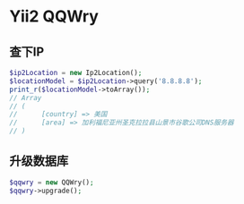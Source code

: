 # Yii2 QQWry

## 查下IP
```php
$ip2Location = new Ip2Location();
$locationModel = $ip2Location->query('8.8.8.8');
print_r($locationModel->toArray());
// Array
// (
//      [country] => 美国
//      [area] => 加利福尼亚州圣克拉拉县山景市谷歌公司DNS服务器
// )
```

## 升级数据库

```php
$qqwry = new QQWry();
$qqwry->upgrade();
```